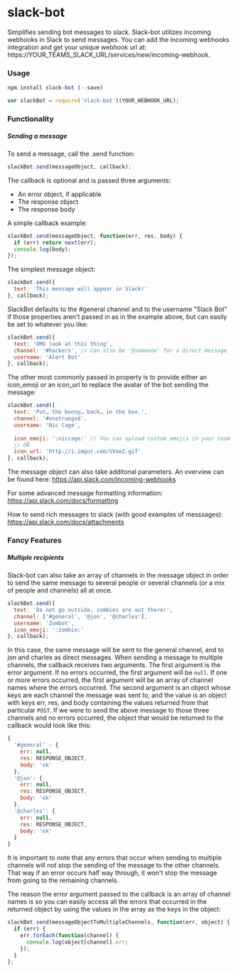 # slack-bot
Simplifies sending bot messages to slack.
Slack-bot utilizes incoming webhooks in Slack to send messages. You can add the incoming webhooks integration and get your unique webhook url at: https://YOUR_TEAMS_SLACK_URL/services/new/incoming-webhook.

### Usage
```javascript
npm install slack-bot (--save)

var slackBot = require('slack-bot')(YOUR_WEBHOOK_URL);
```
### Functionality
##### Sending a message
To send a message, call the .send function:
```javascript
slackBot.send(messageObject, callback);
```

The callback is optional and is passed three arguments:
* An error object, if applicable
* The response object
* The response body

A simple callback example:
```javascript
slackBot.send(messageObject, function(err, res, body) {
  if (err) return next(err);
  console.log(body);
});
```

The simplest message object:
```javascript
slackBot.send({
  text: 'This message will appear in Slack!'
}, callback);
```
SlackBot defaults to the #general channel and to the username "Slack Bot" if those properties aren't passed in as in the example above, but can easily be set to whatever you like:
```javascript
slackBot.send({
  text: 'OMG look at this thing',
  channel: '#hackers', // Can also be '@someone' for a direct message
  username: 'Alert Bot'
}, callback);
```
The other most commonly passed in property is to provide either an icon_emoji or an icon_url to replace the avatar of the bot sending the message:
```javascript
slackBot.send({
  text: 'Put… the bunny… back… in the box.',
  channel: '#onetruegod',
  username: 'Nic Cage',
    
  icon_emoji: ':niccage:' // You can upload custom emojis in your team settings
  // OR
  icon_url: 'http://i.imgur.com/VVoeZ.gif'
}, callback);
```
The message object can also take additonal parameters. An overview can be found here: https://api.slack.com/incoming-webhooks

For some advanced message formatting information: https://api.slack.com/docs/formatting

How to send rich messages to slack (with good examples of messsages): https://api.slack.com/docs/attachments

### Fancy Features
##### Multiple recipients
Slack-bot can also take an array of channels in the message object in order to send the same message to several people or several channels (or a mix of people and channels) all at once.
```javascript
slackBot.send({
  text: 'Do not go outside, zombies are out there!',
  channel: ['#general', '@jon', '@charles'],
  username: 'Zombot',
  icon_emoji: ':zombie:'
}, callback);
```
In this case, the same message will be sent to the general channel, and to jon and charles as direct messages. When sending a message to multiple channels, the callback receives two arguments. The first argument is the error argument. If no errors occurred, the first argument will be `null`. If one or more errors occurred, the first argument will be an array of channel names where the errors occurred. The second argument is an object whose keys are each channel the message was sent to, and the value is an object with keys err, res, and body containing the values returned from that particular `POST`. If we were to send the above message to those three channels and no errors occurred, the object that would be returned to the callback would look like this:
```javascript
{
  '#general' : {
    err: null,
    res: RESPONSE_OBJECT,
    body: 'ok'
  },
  '@jon': {
    err: null,
    res: RESPONSE_OBJECT,
    body: 'ok'
  },
  '@charles': {
    err: null,
    res: RESPONSE_OBJECT,
    body: 'ok'
  }
}
```

It is important to note that any errors that occur when sending to multiple channels will not stop the sending of the message to the other channels. That way if an error occurs half way through, it won't stop the message from going to the remaining channels.

The reason the error argument passed to the callback is an array of channel names is so you can easily access all the errors that occurred in the returned object by using the values in the array as the keys in the object:
```javascript
slackBot.send(messageObjectToMultipleChannels, function(err, object) {
  if (err) {
    err.forEach(function(channel) {
      console.log(object[channel].err;
    });
  }
};
```